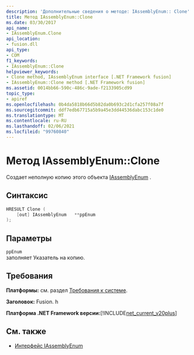 ```yaml
---
description: 'Дополнительные сведения о методе: IAssemblyEnum:: Clone'
title: Метод IAssemblyEnum::Clone
ms.date: 03/30/2017
api_name:
- IAssemblyEnum.Clone
api_location:
- fusion.dll
api_type:
- COM
f1_keywords:
- IAssemblyEnum::Clone
helpviewer_keywords:
- Clone method, IAssemblyEnum interface [.NET Framework fusion]
- IAssemblyEnum::Clone method [.NET Framework fusion]
ms.assetid: 0014bb66-590c-486c-9ade-f2133905cd99
topic_type:
- apiref
ms.openlocfilehash: 0b4da5818b66d5b82da0b693c2d1cfa257f08a7f
ms.sourcegitcommit: ddf7edb67715a5b9a45e3dd44536dabc153c1de0
ms.translationtype: MT
ms.contentlocale: ru-RU
ms.lasthandoff: 02/06/2021
ms.locfileid: "99760840"
---
```

# <a name="iassemblyenumclone-method"></a>Метод IAssemblyEnum::Clone

Создает неполную копию этого объекта [IAssemblyEnum](iassemblyenum-interface.md) .  
  
## <a name="syntax"></a>Синтаксис  
  
```cpp  
HRESULT Clone (  
    [out] IAssemblyEnum   **ppEnum  
);  
```  
  
## <a name="parameters"></a>Параметры  

 `ppEnum`  
 заполняет Указатель на копию.  
  
## <a name="requirements"></a>Требования  

 **Платформы:** см. раздел [Требования к системе](../../get-started/system-requirements.md).  
  
 **Заголовок:** Fusion. h  
  
 **Платформа .NET Framework версии:**[!INCLUDE[net_current_v20plus](../../../../includes/net-current-v20plus-md.md)]  
  
## <a name="see-also"></a>См. также

- [Интерфейс IAssemblyEnum](iassemblyenum-interface.md)
